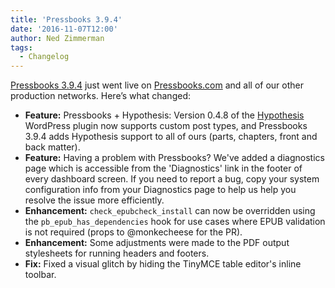 ```yaml
---
title: 'Pressbooks 3.9.4'
date: '2016-11-07T12:00'
author: Ned Zimmerman
tags:
  - Changelog
---
```


[Pressbooks 3.9.4](https://github.com/pressbooks/pressbooks/releases/tag/v3.9.4) just went
live on [Pressbooks.com](https://pressbooks.com) and all of our other production networks.
Here’s what changed:

- **Feature:** Pressbooks + Hypothesis: Version 0.4.8 of the
  [Hypothesis](https://hypothes.is) WordPress plugin now supports custom post types, and
  Pressbooks 3.9.4 adds Hypothesis support to all of ours (parts, chapters, front and back
  matter).
- **Feature:** Having a problem with Pressbooks? We've added a diagnostics page which is
  accessible from the 'Diagnostics' link in the footer of every dashboard screen. If you
  need to report a bug, copy your system configuration info from your Diagnostics page to
  help us help you resolve the issue more efficiently.
- **Enhancement:** `check_epubcheck_install` can now be overridden using the
  `pb_epub_has_dependencies` hook for use cases where EPUB validation is not required
  (props to @monkecheese for the PR).
- **Enhancement:** Some adjustments were made to the PDF output stylesheets for running
  headers and footers.
- **Fix:** Fixed a visual glitch by hiding the TinyMCE table editor's inline toolbar.
